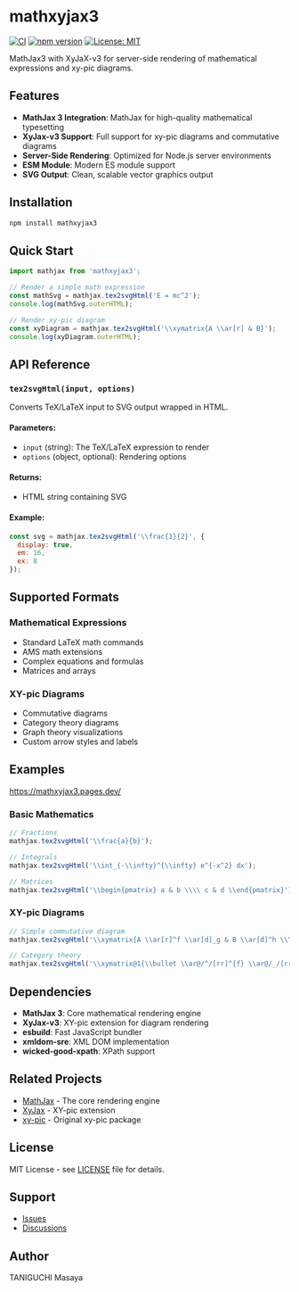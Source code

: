 # mathxyjax3

[![CI](https://github.com/tani/mathxyjax3/actions/workflows/ci.yml/badge.svg)](https://github.com/tani/mathxyjax3/actions/workflows/ci.yml)
[![npm version](https://badge.fury.io/js/mathxyjax3.svg)](https://badge.fury.io/js/mathxyjax3)
[![License: MIT](https://img.shields.io/badge/License-MIT-yellow.svg)](https://opensource.org/licenses/MIT)

MathJax3 with XyJaX-v3 for server-side rendering of mathematical expressions and xy-pic diagrams.

## Features

- **MathJax 3 Integration**: MathJax for high-quality mathematical typesetting
- **XyJax-v3 Support**: Full support for xy-pic diagrams and commutative diagrams
- **Server-Side Rendering**: Optimized for Node.js server environments
- **ESM Module**: Modern ES module support
- **SVG Output**: Clean, scalable vector graphics output

## Installation

```bash
npm install mathxyjax3
```

## Quick Start

```javascript
import mathjax from 'mathxyjax3';

// Render a simple math expression
const mathSvg = mathjax.tex2svgHtml('E = mc^2');
console.log(mathSvg.outerHTML);

// Render xy-pic diagram
const xyDiagram = mathjax.tex2svgHtml('\\xymatrix{A \\ar[r] & B}');
console.log(xyDiagram.outerHTML);
```

## API Reference

### `tex2svgHtml(input, options)`

Converts TeX/LaTeX input to SVG output wrapped in HTML.

#### Parameters:
- `input` (string): The TeX/LaTeX expression to render
- `options` (object, optional): Rendering options

#### Returns:
- HTML string containing SVG

#### Example:
```javascript
const svg = mathjax.tex2svgHtml('\\frac{1}{2}', {
  display: true,
  em: 16,
  ex: 8
});
```

## Supported Formats

### Mathematical Expressions
- Standard LaTeX math commands
- AMS math extensions
- Complex equations and formulas
- Matrices and arrays

### XY-pic Diagrams
- Commutative diagrams
- Category theory diagrams
- Graph theory visualizations
- Custom arrow styles and labels

## Examples

https://mathxyjax3.pages.dev/

### Basic Mathematics
```javascript
// Fractions
mathjax.tex2svgHtml('\\frac{a}{b}');

// Integrals
mathjax.tex2svgHtml('\\int_{-\\infty}^{\\infty} e^{-x^2} dx');

// Matrices
mathjax.tex2svgHtml('\\begin{pmatrix} a & b \\\\ c & d \\end{pmatrix}');
```

### XY-pic Diagrams
```javascript
// Simple commutative diagram
mathjax.tex2svgHtml('\\xymatrix{A \\ar[r]^f \\ar[d]_g & B \\ar[d]^h \\\\ C \\ar[r]_k & D}');

// Category theory
mathjax.tex2svgHtml('\\xymatrix@1{\\bullet \\ar@/^/[rr]^{f} \\ar@/_/[rr]_{g} && \\bullet}');
```

## Dependencies

- **MathJax 3**: Core mathematical rendering engine
- **XyJax-v3**: XY-pic extension for diagram rendering
- **esbuild**: Fast JavaScript bundler
- **xmldom-sre**: XML DOM implementation
- **wicked-good-xpath**: XPath support

## Related Projects

- [MathJax](https://www.mathjax.org/) - The core rendering engine
- [XyJax](https://github.com/sonoisa/XyJax-v3) - XY-pic extension
- [xy-pic](https://xy-pic.sourceforge.net/) - Original xy-pic package

## License

MIT License - see [LICENSE](LICENSE) file for details.

## Support

- [Issues](https://github.com/tani/mathxyjax3/issues)
- [Discussions](https://github.com/tani/mathxyjax3/discussions)

## Author

TANIGUCHI Masaya
